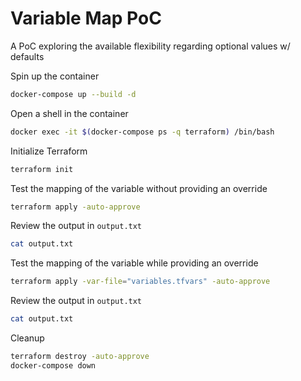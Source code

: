 # Variable Map PoC

A PoC exploring the available flexibility regarding optional values w/ defaults

Spin up the container
```bash
docker-compose up --build -d
```

Open a shell in the container
```bash
docker exec -it $(docker-compose ps -q terraform) /bin/bash
```

Initialize Terraform
```bash
terraform init
```

Test the mapping of the variable without providing an override
```bash
terraform apply -auto-approve
```

Review the output in `output.txt`
```bash
cat output.txt
```

Test the mapping of the variable while providing an override
```bash
terraform apply -var-file="variables.tfvars" -auto-approve
```

Review the output in `output.txt`
```bash
cat output.txt
```

Cleanup
```bash
terraform destroy -auto-approve
docker-compose down
```